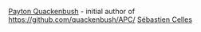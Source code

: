 [Payton Quackenbush](https://github.com/quackenbush/) - initial author of https://github.com/quackenbush/APC/
[Sébastien Celles](https://github.com/scls19fr/)
